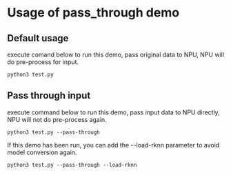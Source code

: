 # Usage of pass_through demo
## Default usage
execute comand below to run this demo, pass original data to NPU, NPU will do pre-process for input.
```
python3 test.py
``` 
## Pass through input
execute command below to run this demo, pass input data to NPU directly, NPU will not do pre-process again.  
```
python3 test.py --pass-through
```
If this demo has been run, you can add the --load-rknn parameter to avoid model conversion again.
```
python3 test.py --pass-through --load-rknn
```
